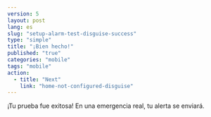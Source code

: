 ```yaml
---
version: 5
layout: post
lang: es
slug: "setup-alarm-test-disguise-success"
type: "simple"
title: "¡Bien hecho!"
published: "true"
categories: "mobile"
tags: "mobile"
action: 
  - title: "Next"
    link: "home-not-configured-disguise"
---
```


¡Tu prueba fue exitosa! En una emergencia real, tu alerta se enviará.
